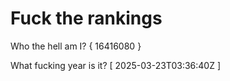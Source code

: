 # Fuck the rankings

Who the hell am I?
{ 16416080 }

What fucking year is it?
[ 2025-03-23T03:36:40Z ]
